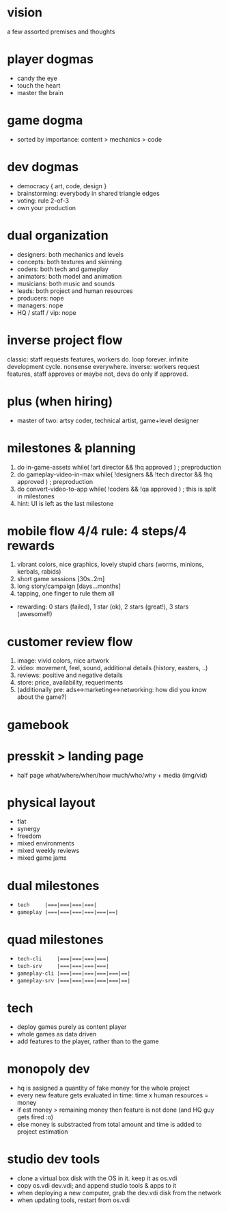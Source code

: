 # vision
a few assorted premises and thoughts

# player dogmas
- candy the eye
- touch the heart
- master the brain

# game dogma
- sorted by importance: content > mechanics > code

# dev dogmas
- democracy { art, code, design }
- brainstorming: everybody in shared triangle edges 
- voting: rule 2-of-3 
- own your production

# dual organization
- designers: both mechanics and levels
- concepts: both textures and skinning
- coders: both tech and gameplay
- animators: both model and animation
- musicians: both music and sounds
- leads: both project and human resources
- producers: nope
- managers: nope
- HQ / staff / vip: nope

# inverse project flow
classic: staff requests features, workers do. loop forever. infinite development cycle. nonsense everywhere.
inverse: workers request features, staff approves or maybe not, devs do only if approved.

# plus (when hiring)
- master of two: artsy coder, technical artist, game+level designer

# milestones & planning
1. do in-game-assets while( !art director && !hq approved ) ; preproduction
1. do gameplay-video-in-max while( !designers && !tech director && !hq approved ) ; preproduction
1. do convert-video-to-app while( !coders && !qa approved ) ; this is split in milestones
1. hint: UI is left as the last milestone

# mobile flow 4/4 rule: 4 steps/4 rewards
1. vibrant colors, nice graphics, lovely stupid chars (worms, minions, kerbals, rabids)
1. short game sessions [30s..2m]
1. long story/campaign [days...months]
1. tapping, one finger to rule them all
- rewarding: 0 stars (failed), 1 star (ok), 2 stars (great!), 3 stars (awesome!!)

# customer review flow
1. image: vivid colors, nice artwork
1. video: movement, feel, sound, additional details (history, easters, ..)
1. reviews: positive and negative details
1. store: price, availability, requeriments
1. (additionally pre: ads<->marketing<->networking: how did you know about the game?)

# gamebook

# presskit > landing page
- half page what/where/when/how much/who/why + media (img/vid)

# physical layout
- flat
- synergy
- freedom
- mixed environments
- mixed weekly reviews
- mixed game jams

# dual milestones
- `tech     |===|===|===|===|`
- `gameplay |===|===|===|===|===|==|`

# quad milestones
- `tech-cli     |===|===|===|===|`
- `tech-srv     |===|===|===|===|`
- `gameplay-cli |===|===|===|===|===|==|`
- `gameplay-srv |===|===|===|===|===|==|`

# tech
- deploy games purely as content player 
- whole games as data driven
- add features to the player, rather than to the game

# monopoly dev
- hq is assigned a quantity of fake money for the whole project 
- every new feature gets evaluated in time: time x human resources = money
- if est money > remaining money then feature is not done (and HQ guy gets fired :o)
- else money is substracted from total amount and time is added to project estimation

# studio dev tools
- clone a virtual box disk with the OS in it. keep it as os.vdi
- copy os.vdi dev.vdi; and append studio tools & apps to it
- when deploying a new computer, grab the dev.vdi disk from the network
- when updating tools, restart from os.vdi
